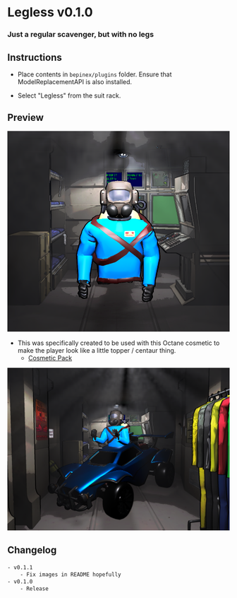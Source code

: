# Legless v0.1.0
### Just a regular scavenger, but with no legs

## Instructions
- Place contents in `bepinex/plugins` folder. Ensure that ModelReplacementAPI is also installed. 

- Select "Legless" from the suit rack.

## Preview

![preview](https://github.com/Lupey/Legless/blob/main/Build/images/legless.png)

- This was specifically created to be used with this Octane cosmetic to make the player look like a little topper / centaur thing.
  - [Cosmetic Pack](https://thunderstore.io/c/lethal-company/p/Lupey/LethalCosmetics/)

![preview with cosmetic](https://github.com/Lupey/Legless/blob/main/Build/images/octane.png)

## Changelog
	- v0.1.1
		- Fix images in README hopefully
	- v0.1.0
		- Release